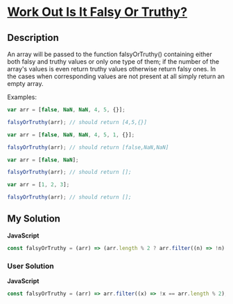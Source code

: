 # [Work Out Is It Falsy Or Truthy?](https://www.codewars.com/kata/https://www.codewars.com/kata/583310c5dbeb310c34000352)

## Description

An array will be passed to the function falsyOrTruthy() containing either both falsy and truthy values or only one type of them; if the number of the array's values is even return truthy values otherwise return falsy ones. In the cases when corresponding values are not present at all simply return an empty array.

Examples:

```js
var arr = [false, NaN, NaN, 4, 5, {}];

falsyOrTruthy(arr); // should return [4,5,{}]

var arr = [false, NaN, NaN, 4, 5, 1, {}];

falsyOrTruthy(arr); // should return [false,NaN,NaN]

var arr = [false, NaN];

falsyOrTruthy(arr); // should return [];

var arr = [1, 2, 3];

falsyOrTruthy(arr); // should return [];
```

## My Solution

**JavaScript**

```js
const falsyOrTruthy = (arr) => (arr.length % 2 ? arr.filter((n) => !n) : arr.filter((n) => n));
```

### User Solution

**JavaScript**

```js
const falsyOrTruthy = (arr) => arr.filter((x) => !x == arr.length % 2);
```

